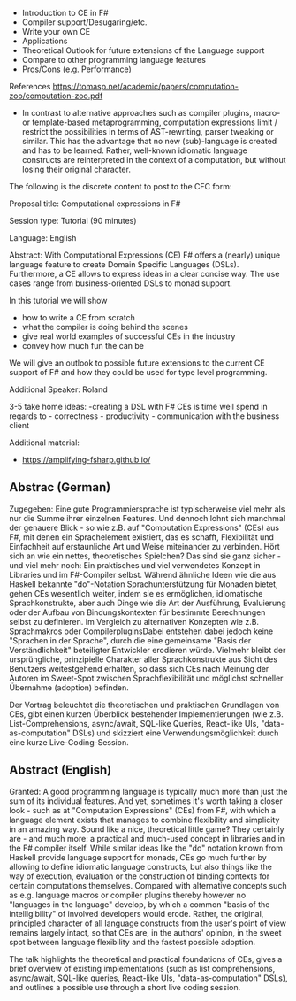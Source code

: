 - Introduction to CE in F#
- Compiler support/Desugaring/etc.
- Write your own CE
- Applications
- Theoretical Outlook for future extensions of the Language support
- Compare to other programming language features
- Pros/Cons (e.g. Performance)

References
https://tomasp.net/academic/papers/computation-zoo/computation-zoo.pdf

- In contrast to alternative approaches such as compiler plugins, macro- or template-based metaprogramming, computation expressions limit / restrict the possibilities in terms of AST-rewriting, parser tweaking or similar. This has the advantage that no new (sub)-language is created and has to be learned. Rather, well-known idiomatic language constructs are reinterpreted in the context of a computation, but without losing their original character.



The following is the discrete content to post to the CFC form:

Proposal title: Computational expressions in F#

Session type: Tutorial (90 minutes)

Language: English

Abstract:
With Computational Expressions (CE) F# offers a (nearly) unique language feature to create Domain Specific Languages (DSLs).
Furthermore, a CE allows to express ideas in a clear concise way. The use cases range from business-oriented DSLs to monad support.

In this tutorial we will show
- how to write a CE from scratch
- what the compiler is doing behind the scenes
- give real world examples of successful CEs in the industry
- convey how much fun the can be

We will give an outlook to possible future extensions to the current CE support of F# and how they could be used for type level programming.

Additional Speaker: Roland

3-5 take home ideas:
  -creating a DSL with F# CEs is time well spend in regards to
    - correctness
    - productivity
    - communication with the business client

Additional material:
  - https://amplifying-fsharp.github.io/


## Abstrac (German)

Zugegeben: Eine gute Programmiersprache ist typischerweise viel mehr als nur die Summe ihrer einzelnen Features. Und dennoch lohnt sich manchmal der genauere Blick - so wie z.B. auf "Computation Expressions" (CEs) aus F#, mit denen ein Sprachelement existiert, das es schafft, Flexibilität und Einfachheit auf erstaunliche Art und Weise miteinander zu verbinden. Hört sich an wie ein nettes, theoretisches Spielchen? Das sind sie ganz sicher - und viel mehr noch: Ein praktisches und viel verwendetes Konzept in Libraries und im F#-Compiler selbst. Während ähnliche Ideen wie die aus Haskell bekannte "do"-Notation Sprachunterstützung für Monaden bietet, gehen CEs wesentlich weiter, indem sie es ermöglichen, idiomatische Sprachkonstrukte, aber auch Dinge wie die Art der Ausführung, Evaluierung oder der Aufbau von Bindungskontexten für bestimmte Berechnungen selbst zu definieren. Im Vergleich zu alternativen Konzepten wie z.B. Sprachmakros oder CompilerpluginsDabei entstehen dabei jedoch keine "Sprachen in der Sprache", durch die eine gemeinsame "Basis der Verständlichkeit" beteiligter Entwickler erodieren würde. Vielmehr bleibt der ursprüngliche, prinzipielle Charakter aller Sprachkonstrukte aus Sicht des Benutzers weitestgehend erhalten, so dass sich CEs nach Meinung der Autoren im Sweet-Spot zwischen Sprachflexibilität und möglichst schneller Übernahme (adoption) befinden.

Der Vortrag beleuchtet die theoretischen und praktischen Grundlagen von CEs, gibt einen kurzen Überblick bestehender Implementierungen (wie z.B. List-Comprehensions, async/await, SQL-like Queries, React-like UIs, "data-as-computation" DSLs) und skizziert eine Verwendungsmöglichkeit durch eine kurze Live-Coding-Session.

## Abstract (English)

Granted: A good programming language is typically much more than just the sum of its individual features. And yet, sometimes it's worth taking a closer look - such as at "Computation Expressions" (CEs) from F#, with which a language element exists that manages to combine flexibility and simplicity in an amazing way. Sound like a nice, theoretical little game? They certainly are - and much more: a practical and much-used concept in libraries and in the F# compiler itself. While similar ideas like the "do" notation known from Haskell provide language support for monads, CEs go much further by allowing to define idiomatic language constructs, but also things like the way of execution, evaluation or the construction of binding contexts for certain computations themselves. Compared with alternative concepts such as e.g. language macros or compiler plugins thereby however no "languages in the language" develop, by which a common "basis of the intelligibility" of involved developers would erode. Rather, the original, principled character of all language constructs from the user's point of view remains largely intact, so that CEs are, in the authors' opinion, in the sweet spot between language flexibility and the fastest possible adoption.

The talk highlights the theoretical and practical foundations of CEs, gives a brief overview of existing implementations (such as list comprehensions, async/await, SQL-like queries, React-like UIs, "data-as-computation" DSLs), and outlines a possible use through a short live coding session.
